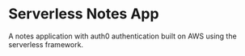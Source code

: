 # Serverless Notes App

A notes application with auth0 authentication built on AWS using the serverless framework.